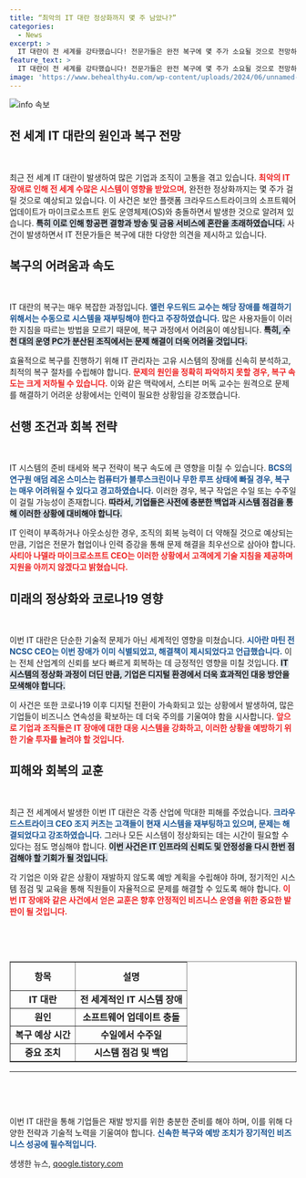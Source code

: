 ```yaml
---
title: “최악의 IT 대란 정상화까지 몇 주 남았나?”
categories:
  - News
excerpt: >
  IT 대란이 전 세계를 강타했습니다! 전문가들은 완전 복구에 몇 주가 소요될 것으로 전망하며, 수천 대의 시스템 재부팅이 필요하다고 경고합니다. 항공기 운항 취소, 금융 서비스 차질 등 피해가 속출하고 있습니다. 복구는 과연 언제쯤 가능할까요? 클릭해 자세한 내용을 알아보세요!
feature_text: >
  IT 대란이 전 세계를 강타했습니다! 전문가들은 완전 복구에 몇 주가 소요될 것으로 전망하며, 수천 대의 시스템 재부팅이 필요하다고 경고합니다. 항공기 운항 취소, 금융 서비스 차질 등 피해가 속출하고 있습니다. 복구는 과연 언제쯤 가능할까요? 클릭해 자세한 내용을 알아보세요!
image: 'https://www.behealthy4u.com/wp-content/uploads/2024/06/unnamed-file.png'
---
```


<p><img src="https://www.behealthy4u.com/wp-content/uploads/2024/06/unnamed-file.png" alt="info 속보" /></p>

<h2 data-ke-size="size26">전 세계 IT 대란의 원인과 복구 전망</h2>

<p data-ke-size="size16">&nbsp;</p>

<p>최근 전 세계 IT 대란이 발생하여 많은 기업과 조직이 고통을 겪고 있습니다. <b><span style="color: #ee2323;">최악의 IT 장애로 인해 전 세계 수많은 시스템이 영향을 받았으며,</span></b> 완전한 정상화까지는 몇 주가 걸릴 것으로 예상되고 있습니다. 이 사건은 보안 플랫폼 크라우드스트라이크의 소프트웨어 업데이트가 마이크로소프트 윈도 운영체제(OS)와 충돌하면서 발생한 것으로 알려져 있습니다. <b><span style="background-color: #21538527;">특히 이로 인해 항공편 결항과 방송 및 금융 서비스에 혼란을 초래하였습니다.</span></b> 사건이 발생하면서 IT 전문가들은 복구에 대한 다양한 의견을 제시하고 있습니다.</p>

<h2 data-ke-size="size26">복구의 어려움과 속도</h2>

<p data-ke-size="size16">&nbsp;</p>

<p>IT 대란의 복구는 매우 복잡한 과정입니다. <b><span style="color: #1a5490;">앨런 우드워드 교수는 해당 장애를 해결하기 위해서는 수동으로 시스템을 재부팅해야 한다고 주장하였습니다.</span></b> 많은 사용자들이 이러한 지침을 따르는 방법을 모르기 때문에, 복구 과정에서 어려움이 예상됩니다. <b><span style="background-color: #21538527;">특히, 수천 대의 운영 PC가 분산된 조직에서는 문제 해결이 더욱 어려울 것입니다.</span></b> </p>

<p>효율적으로 복구를 진행하기 위해 IT 관리자는 고유 시스템의 장애를 신속히 분석하고, 최적의 복구 절차를 수립해야 합니다. <b><span style="color: #ee2323;">문제의 원인을 정확히 파악하지 못할 경우, 복구 속도는 크게 저하될 수 있습니다.</span></b> 이와 같은 맥락에서, 스티븐 머독 교수는 원격으로 문제를 해결하기 어려운 상황에서는 인력이 필요한 상황임을 강조했습니다.</p>

<h2 data-ke-size="size26">선행 조건과 회복 전략</h2>

<p data-ke-size="size16">&nbsp;</p>

<p>IT 시스템의 준비 태세와 복구 전략이 복구 속도에 큰 영향을 미칠 수 있습니다. <b><span style="color: #1a5490;">BCS의 연구원 애덤 레온 스미스는 컴퓨터가 블루스크린이나 무한 루프 상태에 빠질 경우, 복구는 매우 어려워질 수 있다고 경고하였습니다.</span></b> 이러한 경우, 복구 작업은 수일 또는 수주일이 걸릴 가능성이 존재합니다. <b><span style="background-color: #21538527;">따라서, 기업들은 사전에 충분한 백업과 시스템 점검을 통해 이러한 상황에 대비해야 합니다.</span></b></p>

<p>IT 인력이 부족하거나 아웃소싱한 경우, 조직의 회복 능력이 더 약해질 것으로 예상되는 만큼, 기업은 전문가 협업이나 인력 증강을 통해 문제 해결을 최우선으로 삼아야 합니다. <b><span style="color: #ee2323;">사티아 나델라 마이크로소프트 CEO는 이러한 상황에서 고객에게 기술 지침을 제공하며 지원을 아끼지 않겠다고 밝혔습니다.</span></b></p>

<h2 data-ke-size="size26">미래의 정상화와 코로나19 영향</h2>

<p data-ke-size="size16">&nbsp;</p>

<p>이번 IT 대란은 단순한 기술적 문제가 아닌 세계적인 영향을 미쳤습니다. <b><span style="color: #1a5490;">시아란 마틴 전 NCSC CEO는 이번 장애가 이미 식별되었고, 해결책이 제시되었다고 언급했습니다.</span></b> 이는 전체 산업계의 신뢰를 보다 빠르게 회복하는 데 긍정적인 영향을 미칠 것입니다. <b><span style="background-color: #21538527;">IT 시스템의 정상화 과정이 더딘 만큼, 기업은 디지털 환경에서 더욱 효과적인 대응 방안을 모색해야 합니다.</span></b></p>

<p>이 사건은 또한 코로나19 이후 디지털 전환이 가속화되고 있는 상황에서 발생하여, 많은 기업들이 비즈니스 연속성을 확보하는 데 더욱 주의를 기울여야 함을 시사합니다. <b><span style="color: #ee2323;">앞으로 기업과 조직들은 IT 장애에 대한 대응 시스템을 강화하고, 이러한 상황을 예방하기 위한 기술 투자를 늘려야 할 것입니다.</span></b> </p>

<h2 data-ke-size="size26">피해와 회복의 교훈</h2>

<p data-ke-size="size16">&nbsp;</p>

<p>최근 전 세계에서 발생한 이번 IT 대란은 각종 산업에 막대한 피해를 주었습니다. <b><span style="color: #1a5490;">크라우드스트라이크 CEO 조지 커츠는 고객들이 현재 시스템을 재부팅하고 있으며, 문제는 해결되었다고 강조하였습니다.</span></b> 그러나 모든 시스템이 정상화되는 데는 시간이 필요할 수 있다는 점도 명심해야 합니다. <b><span style="background-color: #21538527;">이번 사건은 IT 인프라의 신뢰도 및 안정성을 다시 한번 점검해야 할 기회가 될 것입니다.</span></b></p>

<p>각 기업은 이와 같은 상황이 재발하지 않도록 예방 계획을 수립해야 하며, 정기적인 시스템 점검 및 교육을 통해 직원들이 자율적으로 문제를 해결할 수 있도록 해야 합니다. <b><span style="color: #ee2323;">이번 IT 장애와 같은 사건에서 얻은 교훈은 향후 안정적인 비즈니스 운영을 위한 중요한 발판이 될 것입니다.</span></b> </p>

<p data-ke-size="size16">&nbsp;</p>

<p data-ke-size="size16">&nbsp;</p>

<table style="width: 100%; border-collapse: collapse;" border="1">
    <thead>
        <tr>
            <th style="text-align: center; height: 50px;">항목</th>
            <th style="text-align: center; height: 50px;">설명</th>
        </tr>
    </thead>
    <tbody>
        <tr>
            <td style="text-align: center; height: 17px;"><b>IT 대란</b></td>
            <td style="text-align: center; height: 17px;"><b>전 세계적인 IT 시스템 장애</b></td>
        </tr>
        <tr>
            <td style="text-align: center; height: 17px;"><b>원인</b></td>
            <td style="text-align: center; height: 17px;"><b>소프트웨어 업데이트 충돌</b></td>
        </tr>
        <tr>
            <td style="text-align: center; height: 17px;"><b>복구 예상 시간</b></td>
            <td style="text-align: center; height: 17px;"><b>수일에서 수주일</b></td>
        </tr>
        <tr>
            <td style="text-align: center; height: 17px;"><b>중요 조치</b></td>
            <td style="text-align: center; height: 17px;"><b>시스템 점검 및 백업</b></td>
        </tr>
    </tbody>
</table>

<hr> 

<p data-ke-size="size16">&nbsp;</p> 

<p data-ke-size="size16">&nbsp;</p> 

<p>이번 IT 대란을 통해 기업들은 재발 방지를 위한 충분한 준비를 해야 하며, 이를 위해 다양한 전략과 기술적 노력을 기울여야 합니다. <b><span style="color: #1a5490;">신속한 복구와 예방 조치가 장기적인 비즈니스 성공에 필수적입니다.</span></b></p>
생생한 뉴스, <a href="https://qoogle.tistory.com" rel="dofollow">qoogle.tistory.com</a>


